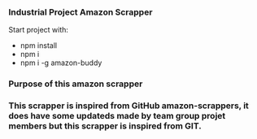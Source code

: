 ### Industrial Project Amazon Scrapper
Start project with: 
<ul>
<li>npm install</li>
<li>npm i</li>
<li>npm i -g amazon-buddy</li>
</ul>

### Purpose of this amazon scrapper






### This scrapper is inspired from GitHub amazon-scrappers, it does have some updateds made by team group projet members but this scrapper is inspired from GIT.
